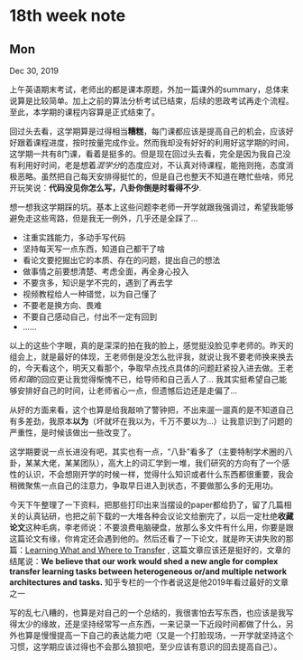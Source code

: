 # 18th week note



## Mon 

Dec 30, 2019

上午英语期末考试，老师出的都是课本原题，外加一篇课外的summary，总体来说算是比较简单。加上之前的算法分析考试已结束，后续的思政考试再走个流程。至此，本学期的课程内容算是正式结束了。

回过头去看，这学期算是过得相当**糟糕**，每门课都应该是提高自己的机会，应该好好跟着课程进度，按时按量完成作业。然而我却没有好好的利用好这学期的时间，这学期一共有8门课，看着是挺多的。但是现在回过头去看，完全是因为我自己没有利用好时间，老是想着*混学分*的态度应对，不认真对待课程，能拖则拖，态度消极恶略。虽然把自己每天安排得挺忙的，但是自己也整天不知道在瞎忙些啥，师兄开玩笑说：**代码没见你怎么写，八卦你倒是时看得不少**.

想一想我这学期踩的坑。基本上这些问题李老师一开学就跟我强调过，希望我能够避免走这些弯路，但是我无一例外，几乎还是全踩了...  

+ 注重实践能力，多动手写代码
+ 坚持每天写一点东西，知道自己都干了啥
+ 看论文要挖掘出它的本质、存在的问题，提出自己的想法
+ 做事情之前要想清楚、考虑全面，再全身心投入
+ 不要贪多，知识是学不完的，遇到了再去学
+ 视频教程给人一种错觉，以为自己懂了
+ 不要老是换方向、畏难
+ 不要自己感动自己，付出不一定有回到
+ ......

以上的这些个字眼，真的是深深的拍在我的脸上，感觉挺没脸见李老师的。昨天的组会上，就是最好的体现，王老师倒是没怎么批评我，就说让我不要老师换来换去的，今天看这个，明天又看那个，争取早点找点具体的问题赶紧投入进去做。王老师*和蔼*的回应更让我觉得惭愧不已，给导师和自己丢人了... 我其实挺希望自己能够安排好自己的时间，让老师省心一点，但遗憾后边还是走偏了...

从好的方面来看，这个也算是给我敲响了警钟把，不出来遛一遛真的是不知道自己有多差劲，我原本**以为**（坏就坏在我以为，千万不要以为...）让我意识到了问题的严重性，是时候该做出一些改变了。

这学期要说一点长进没有吧，其实也有一点，“八卦”看多了（主要特制学术圈的八卦，某某大佬，某某团队），高大上的词汇学到一堆，我们研究的方向有了一个感性的认识，不会想刚开学的时候一样，觉得什么知识或者什么东西都很重要，我会稍微聚焦一点自己的注意力，争取早日进入到状态，不要做那么多的无用功。

今天下午整理了一下资料，把那些打印出来当摆设的paper都给扔了，留了几篇相关的认真钻研，也把之前下载的一大堆各种会议论文给删完了，以后一定杜绝**收藏论文**这种毛病，李老师说：不要浪费电脑硬盘，放那么多文件有什么用，你要是跟这篇论文有缘，你肯定还会遇到他的。然后还看了一下论文，就是昨天讲失败的那篇：[Learning What and Where to Transfer](https://arxiv.org/abs/1905.05901) , 这篇文章应该还是挺好的，文章的结尾说：**We believe that our work would shed a new angle for complex transfer learning tasks between heterogeneous or/and multiple network architectures and tasks.**  知乎专栏的一个作者说这是他2019年看过最好的文章之一

写的乱七八糟的，也算是对自己的一个总结的，我很害怕去写东西，也应该是我写得太少的缘故，还是坚持经常写一点东西，一来记录一下近段时间都做了什么，另外也算是慢慢提高一下自己的表达能力吧（又是一个打脸现场，一开学就坚持这个习惯，这学期应该过得也不会那么狼狈吧，至少应该有意识的回去提高自己）。



